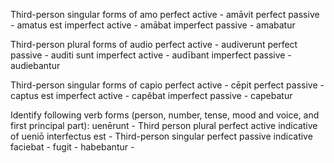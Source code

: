 Third-person singular forms of amo
perfect active - amāvit
perfect passive - amatus est
imperfect active - amābat
imperfect passive - amabatur

Third-person plural forms of audio
perfect active - audiverunt
perfect passive - auditi sunt
imperfect active - audībant
imperfect passive - audiebantur

Third-person singular forms of capio
perfect active - cēpit
perfect passive - captus est
imperfect active - capĕbat
imperfect passive - capebatur

Identify following verb forms (person, number, tense, mood and voice, and first principal part):
uenērunt - Third person plural perfect active indicative of ueniō
interfectus est - Third-person singular perfect passive indicative
faciebat -
fugit -
habebantur -

